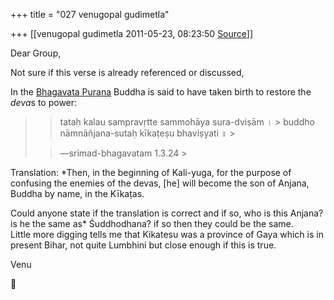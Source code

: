 +++
title = "027 venugopal gudimetla"

+++
[[venugopal gudimetla	2011-05-23, 08:23:50 [Source](https://groups.google.com/g/samskrita/c/GeSoi-zhKNs)]]



Dear Group,  
  
Not sure if this verse is already referenced or discussed,  
  

In the [Bhagavata Purana](http://en.wikipedia.org/wiki/Bhagavata_Purana "Bhagavata Purana") Buddha is said to have taken birth to restore the *deva*s to power:

> 
> > tataḥ kalau sampravṛtte sammohāya sura-dviṣām । >
> buddho nāmnāñjana-sutaḥ kīkaṭeṣu bhaviṣyati ॥ >
> 
> > 
> > —srimad-bhagavatam 1.3.24 >
> 

Translation: *Then, in the beginning of Kali-yuga, for the purpose of confusing the enemies of the devas, \[he\] will become the son of Anjana, Buddha by name, in the Kīkaṭas.  
  
Could anyone state if the translation is correct and if so, who is this Anjana? is he the same as* Śuddhodhana? if so then they could be the same.  
Little more digging tells me that Kikatesu was a province of Gaya which is in present Bihar, not quite Lumbhini but close enough if this is true. [](http://srimadbhagavatam.com/k/kikatesu)  
  
Venu



